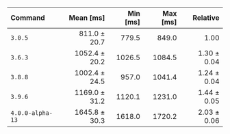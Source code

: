 | Command | Mean [ms] | Min [ms] | Max [ms] | Relative |
|:---|---:|---:|---:|---:|
| `3.0.5` | 811.0 ± 20.7 | 779.5 | 849.0 | 1.00 |
| `3.6.3` | 1052.4 ± 20.2 | 1026.5 | 1084.5 | 1.30 ± 0.04 |
| `3.8.8` | 1002.4 ± 24.5 | 957.0 | 1041.4 | 1.24 ± 0.04 |
| `3.9.6` | 1169.0 ± 31.2 | 1120.1 | 1231.0 | 1.44 ± 0.05 |
| `4.0.0-alpha-13` | 1645.8 ± 30.3 | 1618.0 | 1720.2 | 2.03 ± 0.06 |
